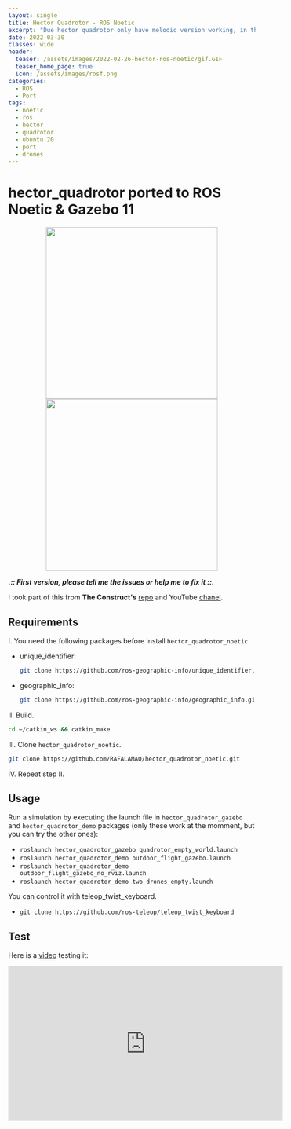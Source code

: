 ```yaml
---
layout: single
title: Hector Quadrotor - ROS Noetic
excerpt: "Due hector quadrotor only have melodic version working, in this thread I generated a port of this dron simulator to work with ROS Noetic."
date: 2022-03-30
classes: wide
header:
  teaser: /assets/images/2022-02-26-hector-ros-noetic/gif.GIF
  teaser_home_page: true
  icon: /assets/images/rosf.png
categories:
  - ROS
  - Port
tags:
  - noetic
  - ros
  - hector
  - quadrotor
  - ubuntu 20
  - port
  - drones
---
```



# hector_quadrotor ported to ROS Noetic & Gazebo 11

<p align="center">
  <img src="https://raw.githubusercontent.com/RAFALAMAO/hector-quadrotor-noetic/main/imgs/dron_photo.png" width="350">
  <img src="https://raw.githubusercontent.com/RAFALAMAO/hector-quadrotor-noetic/main/imgs/dron_photo_rviz.png" width="350">
</p>

***.:: First version, please tell me the issues or help me to fix it ::.***

I took part of this from __The Construct's__ [repo](https://bitbucket.org/theconstructcore/hector_quadrotor_sim/src/master/) and YouTube [chanel](https://www.youtube.com/channel/UCt6Lag-vv25fTX3e11mVY1Q).

## Requirements

I. You need the following packages before install `hector_quadrotor_noetic`.

* unique_identifier:
    ```sh
    git clone https://github.com/ros-geographic-info/unique_identifier.git
    ```
* geographic_info:
    ```sh
    git clone https://github.com/ros-geographic-info/geographic_info.git
    ```

II. Build.
```sh
cd ~/catkin_ws && catkin_make
```

III. Clone `hector_quadrotor_noetic`.
```sh
git clone https://github.com/RAFALAMAO/hector_quadrotor_noetic.git
```

IV. Repeat step II.

## Usage

Run a simulation by executing the launch file in `hector_quadrotor_gazebo` and `hector_quadrotor_demo` packages (only these work at the momment, but you can try the other ones):

* `roslaunch hector_quadrotor_gazebo quadrotor_empty_world.launch`
* `roslaunch hector_quadrotor_demo outdoor_flight_gazebo.launch`
* `roslaunch hector_quadrotor_demo outdoor_flight_gazebo_no_rviz.launch`
* `roslaunch hector_quadrotor_demo two_drones_empty.launch`

You can control it with teleop_twist_keyboard.
* `git clone https://github.com/ros-teleop/teleop_twist_keyboard`

## Test

Here is a [video](https://www.youtube.com/watch?v=-2IWfZjqoNc) testing it:

<iframe width="560" height="315" src="https://www.youtube.com/embed/-2IWfZjqoNc" frameborder="0" allow="accelerometer; autoplay; encrypted-media; gyroscope; picture-in-picture" allowfullscreen></iframe>